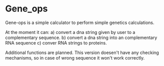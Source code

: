 # Gene_ops

Gene-ops is a simple calculator to perform
simple genetics calculations.

At the moment it can:
a) convert a dna string given by user to a complementary sequence.
b) convert a dna string into an complementary RNA sequence
c) conver RNA strings to proteins.

Additional functions are planned.
This version doesen't have any checking mechanisms, 
so in case of wrong sequence it won't work correctly.

